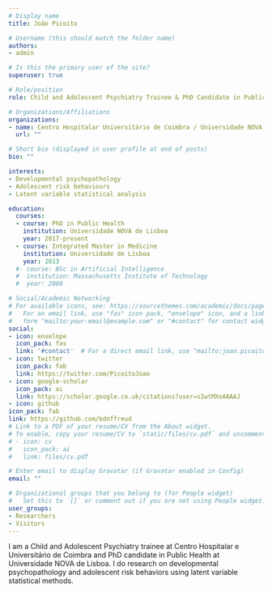 ```yaml
---
# Display name
title: João Picoito

# Username (this should match the folder name)
authors:
- admin

# Is this the primary user of the site?
superuser: true

# Role/position
role: Child and Adolescent Psychiatry Trainee & PhD Candidate in Public Health

# Organizations/Affiliations
organizations:
- name: Centro Hospitalar Universitário de Coimbra / Universidade NOVA de Lisboa
  url: ""

# Short bio (displayed in user profile at end of posts)
bio: ""

interests:
- Developmental psychopathology
- Adolescent risk behaviours
- Latent variable statistical analysis

education:
  courses:
  - course: PhD in Public Health
    institution: Universidade NOVA de Lisboa
    year: 2017-present
  - course: Integrated Master in Medicine
    institution: Universidade de Lisboa
    year: 2013
  #- course: BSc in Artificial Intelligence
  #  institution: Massachusetts Institute of Technology
  #  year: 2008

# Social/Academic Networking
# For available icons, see: https://sourcethemes.com/academic/docs/page-builder/#icons
#   For an email link, use "fas" icon pack, "envelope" icon, and a link in the
#   form "mailto:your-email@example.com" or "#contact" for contact widget.
social:
- icon: envelope
  icon_pack: fas
  link: '#contact'  # For a direct email link, use "mailto:joao.picoito@gmail.com".
- icon: twitter
  icon_pack: fab
  link: https://twitter.com/PicoitoJoao
- icon: google-scholar
  icon_pack: ai
  link: https://scholar.google.co.uk/citations?user=sIwtMXoAAAAJ  
- icon: github
icon_pack: fab
link: https://github.com/bdnffreud
# Link to a PDF of your resume/CV from the About widget.
# To enable, copy your resume/CV to `static/files/cv.pdf` and uncomment the lines below.
# - icon: cv
#   icon_pack: ai
#   link: files/cv.pdf

# Enter email to display Gravatar (if Gravatar enabled in Config)
email: ""

# Organizational groups that you belong to (for People widget)
#   Set this to `[]` or comment out if you are not using People widget.
user_groups:
- Researchers
- Visitors
---
```


I am a Child and Adolescent Psychiatry trainee at Centro Hospitalar e Universitário de Coimbra and PhD candidate in Public Health at Universidade NOVA de Lisboa. I do research on developmental psychopathology and adolescent risk behaviors using latent variable statistical methods.
